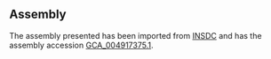 
Assembly
--------

The assembly presented has been imported from 
[INSDC](http://www.insdc.org) and has the assembly accession
[GCA\_004917375.1](http://www.ebi.ac.uk/ena/data/view/GCA_004917375.1).

